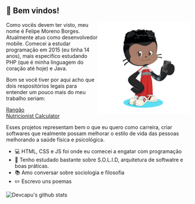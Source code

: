 ## 👋 Bem vindos!
  <img src="https://github.com/DevCapu/DevCapu/blob/master/octocat.png" width="50%" align="right"/>
  
  Como vocês devem ter visto, meu nome é Felipe Moreno Borges. Atualmente atuo como desenvolvedor mobile. Comecei a estudar programação em 2015 (eu tinha 14 anos),       mais especifico estudando PHP (que é minha linguagem do coração até hoje) e Java.

Bom se você tiver por aqui acho que dois respositórios legais para entender um pouco mais do meu trabalho seriam:

 <a href="https://github.com/DevCapu/rangao">Rangão</a><br>
 <a href="https://github.com/DevCapu/nutricionist-calculator">Nutricionist Calculator</a>

Esses projetos representam bem o que eu quero como carreira, criar softwares que realmente possam melhorar o estilo de vida das pessoas melhorando a saúde física e psicológica.

  <ul>
    <li> 💻 HTML, CSS e JS foi onde eu comecei a engatar com programação </li>
    <li>🌱 Tenho estudado bastante sobre S.O.L.I.D, arquitetura de softwatre e boas práticas.</li>
    <li>📚 Amo conversar sobre sociologia e filosofia</li>
    <li>✏️ Escrevo uns poemas</li>
  </ul>

![Devcapu's github stats](https://github-readme-stats.vercel.app/api?username=devcapu&show_icons=true)
